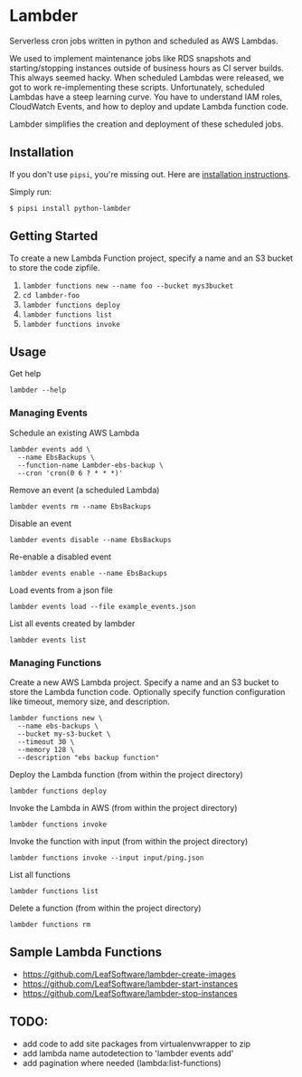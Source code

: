 # Lambder

Serverless cron jobs written in python and scheduled as AWS Lambdas.

We used to implement maintenance jobs like RDS snapshots and starting/stopping
instances outside of business hours as CI server builds. This always seemed hacky.
When scheduled Lambdas were released, we got to work re-implementing these
scripts. Unfortunately, scheduled Lambdas have a steep learning curve.
You have to understand IAM roles, CloudWatch Events, and how to deploy and
update Lambda function code.

Lambder simplifies the creation and deployment of these scheduled jobs.

## Installation

If you don't use `pipsi`, you're missing out.
Here are [installation instructions](https://github.com/mitsuhiko/pipsi#readme).

Simply run:

    $ pipsi install python-lambder

## Getting Started

To create a new Lambda Function project, specify a name and an S3 bucket to
store the code zipfile.

1. `lambder functions new --name foo --bucket mys3bucket`
2. `cd lambder-foo`
3. `lambder functions deploy`
4. `lambder functions list`
5. `lambder functions invoke`

## Usage

Get help

    lambder --help

### Managing Events

Schedule an existing AWS Lambda

    lambder events add \
      --name EbsBackups \
      --function-name Lambder-ebs-backup \
      --cron 'cron(0 6 ? * * *)'

Remove an event (a scheduled Lambda)

    lambder events rm --name EbsBackups

Disable an event

    lambder events disable --name EbsBackups

Re-enable a disabled event

    lambder events enable --name EbsBackups

Load events from a json file

    lambder events load --file example_events.json

List all events created by lambder

    lambder events list

### Managing Functions

Create a new AWS Lambda project. Specify a name and an S3 bucket to store
the Lambda function code. Optionally specify function configuration like
timeout, memory size, and description.

    lambder functions new \
      --name ebs-backups \
      --bucket my-s3-bucket \
      --timeout 30 \
      --memory 128 \
      --description "ebs backup function"

Deploy the Lambda function (from within the project directory)

    lambder functions deploy

Invoke the Lambda in AWS (from within the project directory)

    lambder functions invoke

Invoke the function with input (from within the project directory)

    lambder functions invoke --input input/ping.json

List all functions

    lambder functions list

Delete a function (from within the project directory)

    lambder functions rm

## Sample Lambda Functions

* https://github.com/LeafSoftware/lambder-create-images
* https://github.com/LeafSoftware/lambder-start-instances
* https://github.com/LeafSoftware/lambder-stop-instances

## TODO:

* add code to add site packages from virtualenvwrapper to zip
* add lambda name autodetection to 'lambder events add'
* add pagination where needed (lambda:list-functions)
